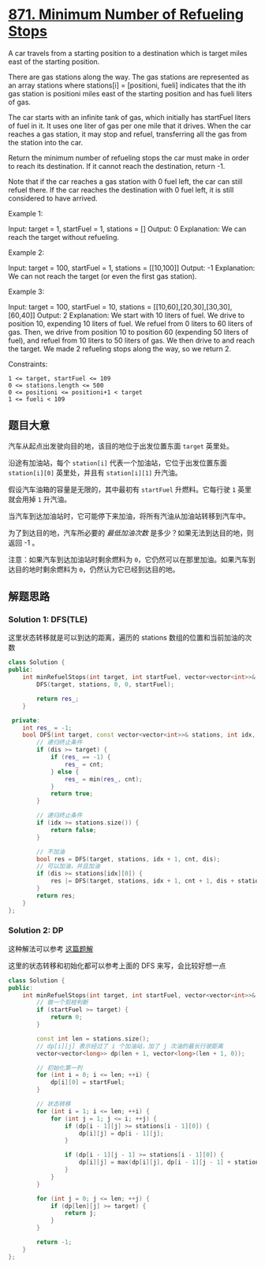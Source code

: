 # [871. Minimum Number of Refueling Stops](https://leetcode-cn.com/problems/minimum-number-of-refueling-stops/)

A car travels from a starting position to a destination which is target miles east of the starting position.

There are gas stations along the way. The gas stations are represented as an array stations where stations[i] = [positioni, fueli] indicates that the ith gas station is positioni miles east of the starting position and has fueli liters of gas.

The car starts with an infinite tank of gas, which initially has startFuel liters of fuel in it. It uses one liter of gas per one mile that it drives. When the car reaches a gas station, it may stop and refuel, transferring all the gas from the station into the car.

Return the minimum number of refueling stops the car must make in order to reach its destination. If it cannot reach the destination, return -1.

Note that if the car reaches a gas station with 0 fuel left, the car can still refuel there. If the car reaches the destination with 0 fuel left, it is still considered to have arrived.

 

Example 1:

Input: target = 1, startFuel = 1, stations = []
Output: 0
Explanation: We can reach the target without refueling.

Example 2:

Input: target = 100, startFuel = 1, stations = [[10,100]]
Output: -1
Explanation: We can not reach the target (or even the first gas station).

Example 3:

Input: target = 100, startFuel = 10, stations = [[10,60],[20,30],[30,30],[60,40]]
Output: 2
Explanation: We start with 10 liters of fuel.
We drive to position 10, expending 10 liters of fuel.  We refuel from 0 liters to 60 liters of gas.
Then, we drive from position 10 to position 60 (expending 50 liters of fuel),
and refuel from 10 liters to 50 liters of gas.  We then drive to and reach the target.
We made 2 refueling stops along the way, so we return 2.

 

Constraints:

    1 <= target, startFuel <= 109
    0 <= stations.length <= 500
    0 <= positioni <= positioni+1 < target
    1 <= fueli < 109

## 题目大意

汽车从起点出发驶向目的地，该目的地位于出发位置东面 `target` 英里处。

沿途有加油站，每个 `station[i]` 代表一个加油站，它位于出发位置东面 `station[i][0]` 英里处，并且有 `station[i][1]` 升汽油。

假设汽车油箱的容量是无限的，其中最初有 `startFuel` 升燃料。它每行驶 `1` 英里就会用掉 `1` 升汽油。

当汽车到达加油站时，它可能停下来加油，将所有汽油从加油站转移到汽车中。

为了到达目的地，汽车所必要的 *最低加油次数* 是多少？如果无法到达目的地，则返回 -1 。

注意：如果汽车到达加油站时剩余燃料为 `0`，它仍然可以在那里加油。如果汽车到达目的地时剩余燃料为 `0`，仍然认为它已经到达目的地。

## 解题思路

### Solution 1: DFS(TLE)

这里状态转移就是可以到达的距离，遍历的 stations 数组的位置和当前加油的次数

````c++
class Solution {
public:
    int minRefuelStops(int target, int startFuel, vector<vector<int>>& stations) {
        DFS(target, stations, 0, 0, startFuel);

        return res_;
    }

 private:
    int res_ = -1;
    bool DFS(int target, const vector<vector<int>>& stations, int idx, int cnt, int dis) {
        // 递归终止条件
        if (dis >= target) {
            if (res_ == -1) {
                res_ = cnt;
            } else {
                res_ = min(res_, cnt);
            }
            return true;
        }

        // 递归终止条件
        if (idx >= stations.size()) {
            return false;
        }

        // 不加油
        bool res = DFS(target, stations, idx + 1, cnt, dis);
        // 可以加油，并且加油
        if (dis >= stations[idx][0]) {
            res |= DFS(target, stations, idx + 1, cnt + 1, dis + stations[idx][1]);
        }
        return res;
    }
};
````

### Solution 2: DP

这种解法可以参考 [这篇题解](https://leetcode-cn.com/problems/minimum-number-of-refueling-stops/solution/bang-ni-kan-dong-guan-jie-de-dong-tai-gu-8oyf/)

这里的状态转移和初始化都可以参考上面的 DFS 来写，会比较好想一点

````c++
class Solution {
public:
    int minRefuelStops(int target, int startFuel, vector<vector<int>>& stations) {
        // 做一个剪枝判断
        if (startFuel >= target) {
            return 0;
        }

        const int len = stations.size();
        // dp[i][j] 表示经过了 i 个加油站，加了 j 次油的最长行驶距离
        vector<vector<long>> dp(len + 1, vector<long>(len + 1, 0));

        // 初始化第一列
        for (int i = 0; i <= len; ++i) {
            dp[i][0] = startFuel;
        }

        // 状态转移
        for (int i = 1; i <= len; ++i) {
            for (int j = 1; j <= i; ++j) {
                if (dp[i - 1][j] >= stations[i - 1][0]) {
                    dp[i][j] = dp[i - 1][j];
                }

                if (dp[i - 1][j - 1] >= stations[i - 1][0]) {
                    dp[i][j] = max(dp[i][j], dp[i - 1][j - 1] + stations[i - 1][1]);
                }
            }
        }

        for (int j = 0; j <= len; ++j) {
            if (dp[len][j] >= target) {
                return j;
            }
        }

        return -1;
    }
};
````

